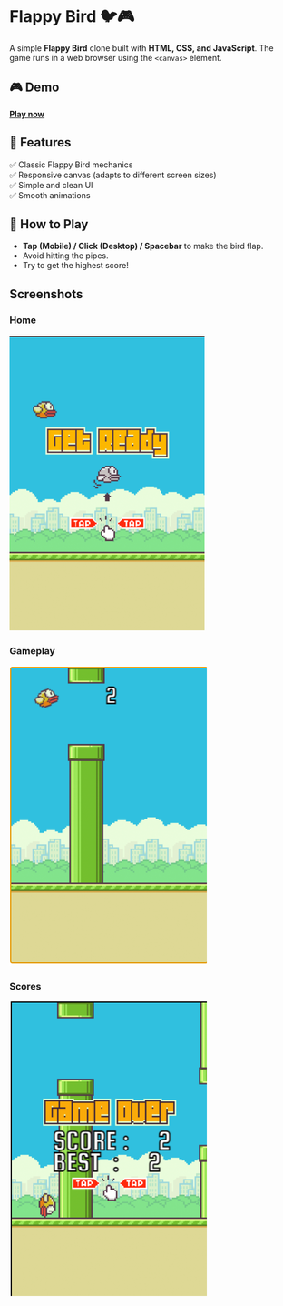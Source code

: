 # Flappy Bird 🐦🎮

A simple **Flappy Bird** clone built with **HTML, CSS, and JavaScript**. The game runs in a web browser using the `<canvas>` element.

## 🎮 Demo
[**Play now**](https://adarshakarki.github.io/Flappy-bird/)

## 📌 Features
✅ Classic Flappy Bird mechanics  
✅ Responsive canvas (adapts to different screen sizes)  
✅ Simple and clean UI  
✅ Smooth animations  

## 🚀 How to Play
- **Tap (Mobile) / Click (Desktop) / Spacebar** to make the bird flap.  
- Avoid hitting the pipes.  
- Try to get the highest score!  

## Screenshots
### Home
![home](screenshots/home.png)
### Gameplay
![gameplay](screenshots/play.png)
### Scores
![scores](screenshots/score.png)
